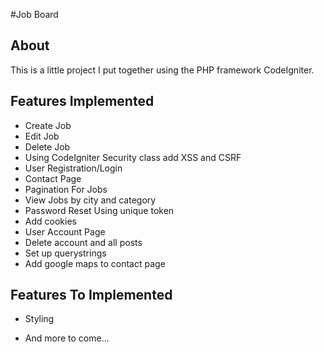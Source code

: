 #Job Board

## About
This is a little project I put together using the PHP framework CodeIgniter. 

## Features Implemented
 * Create Job
 * Edit Job
 * Delete Job
 * Using CodeIgniter Security class add XSS and CSRF
 * User Registration/Login
 * Contact Page
 * Pagination For Jobs 
 * View Jobs by city and category
 * Password Reset Using unique token
 * Add cookies
 * User Account Page
 * Delete account and all posts
 * Set up querystrings
 * Add google maps to contact page
## Features To Implemented 
 * Styling

 * And more to come...
